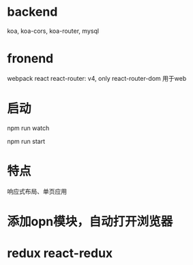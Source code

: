 # backend
koa, koa-cors, koa-router, mysql

# fronend
webpack
react
react-router: v4, only react-router-dom 用于web

# 启动
npm run watch

npm run start


# 特点
响应式布局、单页应用

# 添加opn模块，自动打开浏览器

# redux react-redux